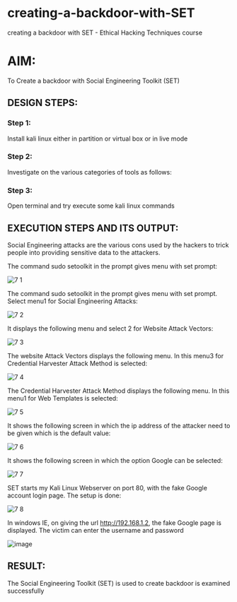# creating-a-backdoor-with-SET
creating a backdoor with SET - Ethical Hacking Techniques course

# AIM:
To Create a backdoor with Social Engineering Toolkit (SET)

## DESIGN STEPS:

### Step 1:

Install kali linux either in partition or virtual box or in live mode

### Step 2:

Investigate on the various categories of tools as follows:

### Step 3:

Open terminal and try execute some kali linux commands

## EXECUTION STEPS AND ITS OUTPUT:
Social Engineering attacks are the various cons used by the hackers to trick people into providing sensitive data to the attackers. 

The command sudo setoolkit in the prompt gives menu with set prompt:

![7 1](https://github.com/Kaviarasu510/creating-a-backdoor-with-SET/assets/119392695/60d2439c-6804-4407-926b-112579f53b07)

The command sudo setoolkit in the prompt gives menu with set prompt. Select menu1 for Social Engineering Attacks:

![7 2](https://github.com/Kaviarasu510/creating-a-backdoor-with-SET/assets/119392695/70b2568c-7b49-4e4c-b585-486c401a2a28)

It displays the following menu and select 2 for Website Attack Vectors:

![7 3](https://github.com/Kaviarasu510/creating-a-backdoor-with-SET/assets/119392695/332ce4a1-fed5-466d-a5b3-9eb296bfa317)

The website Attack Vectors displays the following menu. In this menu3 for Credential Harvester Attack Method is selected:

![7 4](https://github.com/Kaviarasu510/creating-a-backdoor-with-SET/assets/119392695/4a0df1ad-a36e-41c8-a9a4-ce6f7a4d3e8e)

The Credential Harvester Attack Method displays the following menu. In this menu1 for Web Templates is selected:

![7 5](https://github.com/Kaviarasu510/creating-a-backdoor-with-SET/assets/119392695/8928d0c2-d406-4d90-b945-68d9ae3bfce2)

It shows the following screen in which the ip address of the attacker need to be given which is the default value:

![7 6](https://github.com/Kaviarasu510/creating-a-backdoor-with-SET/assets/119392695/c7cd2efa-3837-46ed-824a-9acd4b1916cc)

It shows the following screen in which the option Google can be selected:

![7 7](https://github.com/Kaviarasu510/creating-a-backdoor-with-SET/assets/119392695/aa28e001-c0e1-42a5-a641-2987b925d08b)

SET starts my Kali Linux Webserver on port 80, with the fake Google account login page. The setup is done:

![7 8](https://github.com/Kaviarasu510/creating-a-backdoor-with-SET/assets/119392695/b6770741-0ac3-40b9-9b0e-9559b6c35547)

In windows IE, on giving the url http://192.168.1.2, the fake Google page is displayed. The victim can enter the username and password

![image](https://github.com/Kaviarasu510/creating-a-backdoor-with-SET/assets/119392695/929238e0-f089-4f45-8fa2-37132f0b01c3)






## RESULT:
The Social Engineering Toolkit (SET) is used to create backdoor is  examined successfully
